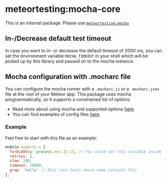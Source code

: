 # meteortesting:mocha-core

This is an internal package. Please use [`meteortesting:mocha`](https://github.com/meteortesting/meteor-mocha)

## In-/Decrease default test timeout

In case you want to in- or decrease the default timeout of 2000 ms, you can set the environment variable `MOCHA_TIMEOUT` in your shell which will be picked up by this library and passed on to the mocha instance.

## Mocha configuration with .mocharc file
<!-- Please keep this section in sync with meteortesting:mocha package -->

You can configure the mocha runner with a `.mocharc.js` or a `.mocharc.json` file at the root of your Meteor app. This package uses mocha programmatically, so it supports a constrained list of options.

* Read more about using mocha and supported options [here](https://github.com/mochajs/mocha/wiki/Using-Mocha-programmatically).
* You can find examples of config files [here](https://github.com/mochajs/mocha/tree/master/example/config).

### Example

Feel free to start with this file as an example:

```js
module.exports = {
  forbidOnly: process.env.IS_CI, // You could set this variable inside your continuous integration platform
  retries: 2,
  slow: 200,
  timeout: 10000,
  grep: 'hello' // Only runs tests whose name contains this
};
```